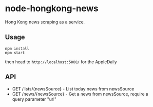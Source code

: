 # node-hongkong-news

Hong Kong news scraping as a service.

## Usage

```
npm install
npm start
```

then head to ``http://localhost:5000/`` for the AppleDaily

## API

- GET /lists/{newsSource} - List today news from newsSource
- GET /news/{newsSource} - Get a news from newsSource, require a query parameter "url"
